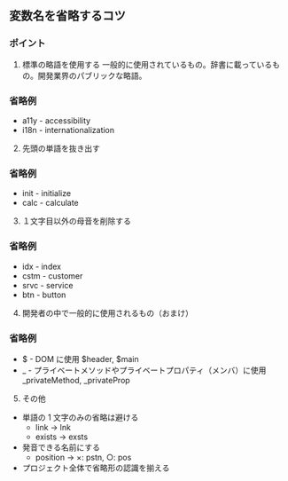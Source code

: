 ## 変数名を省略するコツ

### ポイント



1. 標準の略語を使用する
   一般的に使用されているもの。辞書に載っているもの。開発業界のパブリックな略語。

### 省略例

- a11y - accessibility
- i18n - internationalization

2. 先頭の単語を抜き出す

### 省略例

- init - initialize
- calc - calculate

3. １文字目以外の母音を削除する

### 省略例

- idx - index
- cstm - customer
- srvc - service
- btn - button

4. 開発者の中で一般的に使用されるもの（おまけ）

### 省略例

- $ - DOM に使用
  $header, $main
- \_ - プライベートメソッドやプライベートプロパティ（メンバ）に使用
  \_privateMethod, \_privateProp

5. その他

- 単語の 1 文字のみの省略は避ける
  - link -> lnk
  - exists -> exsts
- 発音できる名前にする
  - position -> ×: pstn, ○: pos
- プロジェクト全体で省略形の認識を揃える
